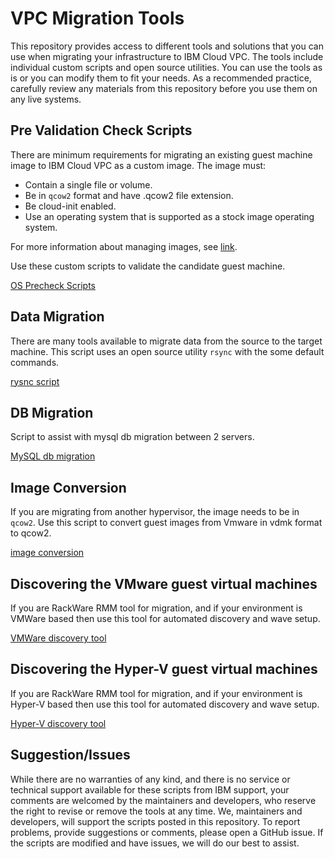 # VPC Migration Tools

This repository provides access to different tools and solutions that you can use when migrating your infrastructure to IBM Cloud VPC.  The tools include  individual custom scripts and open source utilities.  You can use the tools as is or you can modify them to fit your needs. As a recommended
practice, carefully review any materials from this repository before you use them on any live systems.

## Pre Validation Check Scripts ##

There are minimum requirements for migrating an existing guest machine image to IBM Cloud VPC as a custom image.  The image must:

* Contain a single file or volume.
* Be in `qcow2` format and have .qcow2 file extension.
* Be cloud-init enabled.
* Use an operating system that is supported as a stock image operating system.

For more information about managing images, see [link](https://cloud.ibm.com/docs/vpc?topic=vpc-managing-images).

Use these custom scripts to validate the candidate guest machine.

[OS Precheck Scripts](os-precheck-scripts/)

## Data Migration ##

There are many tools available to migrate data from the source to the target machine. This
script uses an open source utility `rsync` with the some default commands. 

[rysnc script](data-migration/)

## DB Migration ##

Script to assist with mysql db migration between 2 servers.

[MySQL db migration](db-migration/mysql/)

## Image Conversion ##

If you are migrating from another hypervisor, the image needs to be in `qcow2`. Use this script to convert guest images from Vmware in vdmk format to qcow2. 

[image conversion](image-conversion)

## Discovering the VMware guest virtual machines ##

If you are RackWare RMM tool for migration, and if your environment is VMWare based then use this tool for automated discovery and wave setup.

[VMWare discovery tool](v2v-discovery-tool-rmm/VMware/)

## Discovering the Hyper-V guest virtual machines ##

If you are RackWare RMM tool for migration, and if your environment is Hyper-V based then use this tool for automated discovery and wave setup.

[Hyper-V discovery tool](v2v-discovery-tool-rmm/HyperV/)

## Suggestion/Issues ##

While there are no warranties of any kind, and there is no service or technical support
available for these scripts from IBM support, your comments are welcomed by the maintainers
and developers, who reserve the right to revise or remove the tools at any time. We,
maintainers and developers, will support the scripts posted in this repository. To report 
problems, provide suggestions or comments, please open a GitHub issue. If the scripts are
modified and have issues, we will do our best to assist.

<!-- A more detailed Usage or detailed explaination of the repository here -->
